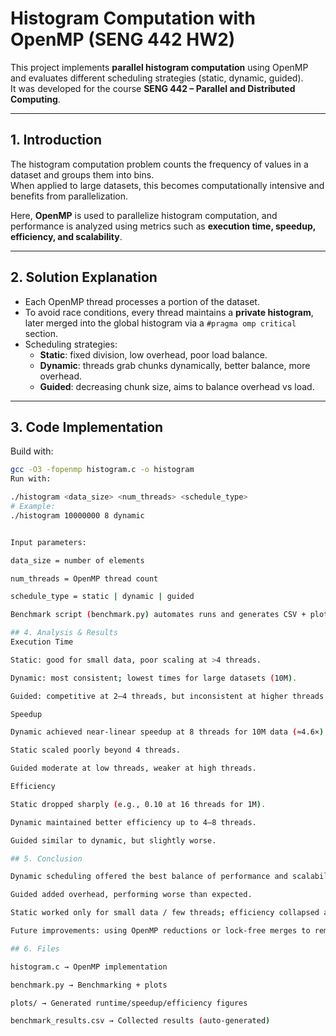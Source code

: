 # Histogram Computation with OpenMP (SENG 442 HW2)

This project implements **parallel histogram computation** using OpenMP and evaluates different scheduling strategies (static, dynamic, guided).  
It was developed for the course **SENG 442 – Parallel and Distributed Computing**.

---

## 1. Introduction

The histogram computation problem counts the frequency of values in a dataset and groups them into bins.  
When applied to large datasets, this becomes computationally intensive and benefits from parallelization.  

Here, **OpenMP** is used to parallelize histogram computation, and performance is analyzed using metrics such as **execution time, speedup, efficiency, and scalability**.

---

## 2. Solution Explanation

- Each OpenMP thread processes a portion of the dataset.  
- To avoid race conditions, every thread maintains a **private histogram**, later merged into the global histogram via a `#pragma omp critical` section.  
- Scheduling strategies:  
  - **Static**: fixed division, low overhead, poor load balance.  
  - **Dynamic**: threads grab chunks dynamically, better balance, more overhead.  
  - **Guided**: decreasing chunk size, aims to balance overhead vs load.  

---

## 3. Code Implementation

Build with:
```bash
gcc -O3 -fopenmp histogram.c -o histogram
Run with:

./histogram <data_size> <num_threads> <schedule_type>
# Example:
./histogram 10000000 8 dynamic


Input parameters:

data_size = number of elements

num_threads = OpenMP thread count

schedule_type = static | dynamic | guided

Benchmark script (benchmark.py) automates runs and generates CSV + plots.

## 4. Analysis & Results
Execution Time

Static: good for small data, poor scaling at >4 threads.

Dynamic: most consistent; lowest times for large datasets (10M).

Guided: competitive at 2–4 threads, but inconsistent at higher threads.

Speedup

Dynamic achieved near-linear speedup at 8 threads for 10M data (≈4.6×).

Static scaled poorly beyond 4 threads.

Guided moderate at low threads, weaker at high threads.

Efficiency

Static dropped sharply (e.g., 0.10 at 16 threads for 1M).

Dynamic maintained better efficiency up to 4–8 threads.

Guided similar to dynamic, but slightly worse.

## 5. Conclusion

Dynamic scheduling offered the best balance of performance and scalability.

Guided added overhead, performing worse than expected.

Static worked only for small data / few threads; efficiency collapsed at higher threads.

Future improvements: using OpenMP reductions or lock-free merges to remove the critical-section bottleneck.

## 6. Files

histogram.c → OpenMP implementation

benchmark.py → Benchmarking + plots

plots/ → Generated runtime/speedup/efficiency figures

benchmark_results.csv → Collected results (auto-generated)